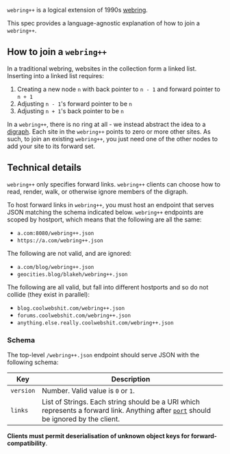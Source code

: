 `webring++` is a logical extension of 1990s [webring](https://en.wikipedia.org/wiki/Webring).

This spec provides a language-agnostic explanation of how to join a `webring++`.

## How to join a `webring++`

In a traditional webring, websites in the collection form a linked list.
Inserting into a linked list requires:

1. Creating a new node `n` with back pointer to `n - 1` and forward pointer to `n + 1`
2. Adjusting `n - 1`'s forward pointer to be `n`
3. Adjusting `n + 1`'s back pointer to be `n`

In a `webring++`, there is no ring at all - we instead abstract the idea to a [digraph](https://en.wikipedia.org/wiki/Directed_graph).
Each site in the `webring++` points to zero or more other sites.
As such, to join an existing `webring++`, you just need one of the other nodes to add your site to its forward set.

## Technical details

`webring++` only specifies forward links.
`webring++` clients can choose how to read, render, walk, or otherwise ignore members of the digraph.

To host forward links in `webring++`, you must host an endpoint that serves JSON matching the schema indicated below.
`webring++` endpoints are scoped by hostport, which means that the following are all the same:

- `a.com:8080/webring++.json`
- `https://a.com/webring++.json`

The following are not valid, and are ignored:

- `a.com/blog/webring++.json`
- `geocities.blog/blakeh/webring++.json`

The following are all valid, but fall into different hostports and so do not collide (they exist in parallel):

- `blog.coolwebshit.com/webring++.json`
- `forums.coolwebshit.com/webring++.json`
- `anything.else.really.coolwebshit.com/webring++.json`

### Schema

The top-level `/webring++.json` endpoint should serve JSON with the following schema:

Key       | Description
---       | ---
`version` | Number. Valid value is `0` or `1`.
`links` | List of Strings. Each string should be a URI which represents a forward link. Anything after [`port`](https://en.wikipedia.org/wiki/Uniform_Resource_Identifier#Syntax) should be ignored by the client.

**Clients must permit deserialisation of unknown object keys for forward-compatibility**.
